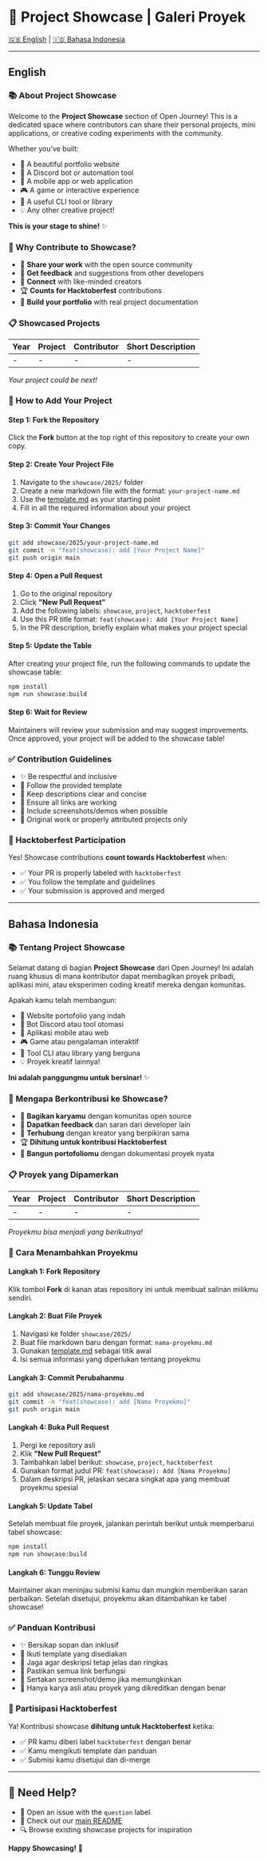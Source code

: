 # 🌟 Project Showcase | Galeri Proyek

[🇬🇧 English](#english) | [🇮🇩 Bahasa Indonesia](#bahasa-indonesia)

---

## English

### 📚 About Project Showcase

Welcome to the **Project Showcase** section of Open Journey! This is a dedicated space where contributors can share their personal projects, mini applications, or creative coding experiments with the community.

Whether you've built:
- 🎨 A beautiful portfolio website
- 🤖 A Discord bot or automation tool
- 📱 A mobile app or web application
- 🎮 A game or interactive experience
- 🔧 A useful CLI tool or library
- 💡 Any other creative project!

**This is your stage to shine!** ✨

### 🎯 Why Contribute to Showcase?

- 📢 **Share your work** with the open source community
- 🌱 **Get feedback** and suggestions from other developers
- 🤝 **Connect** with like-minded creators
- 🏆 **Counts for Hacktoberfest** contributions
- 💼 **Build your portfolio** with real project documentation

### 📋 Showcased Projects

<!-- SHOWCASE_TABLE_START -->
| Year | Project | Contributor | Short Description |
|------|---------|--------------|-------------------|
| - | - | - | - |
<!-- SHOWCASE_TABLE_END -->

*Your project could be next!*

### 🚀 How to Add Your Project

#### Step 1: Fork the Repository
Click the **Fork** button at the top right of this repository to create your own copy.

#### Step 2: Create Your Project File
1. Navigate to the `showcase/2025/` folder
2. Create a new markdown file with the format: `your-project-name.md`
3. Use the [template.md](./template.md) as your starting point
4. Fill in all the required information about your project

#### Step 3: Commit Your Changes
```bash
git add showcase/2025/your-project-name.md
git commit -m "feat(showcase): add [Your Project Name]"
git push origin main
```

#### Step 4: Open a Pull Request
1. Go to the original repository
2. Click **"New Pull Request"**
3. Add the following labels: `showcase`, `project`, `hacktoberfest`
4. Use this PR title format: `feat(showcase): Add [Your Project Name]`
5. In the PR description, briefly explain what makes your project special

#### Step 5: Update the Table
After creating your project file, run the following commands to update the showcase table:

```bash
npm install
npm run showcase:build
```

#### Step 6: Wait for Review
Maintainers will review your submission and may suggest improvements. Once approved, your project will be added to the showcase table!

### ✅ Contribution Guidelines

- ✨ Be respectful and inclusive
- 📝 Follow the provided template
- 🎯 Keep descriptions clear and concise
- 🔗 Ensure all links are working
- 📸 Include screenshots/demos when possible
- 💯 Original work or properly attributed projects only

### 🎃 Hacktoberfest Participation

Yes! Showcase contributions **count towards Hacktoberfest** when:
- ✅ Your PR is properly labeled with `hacktoberfest`
- ✅ You follow the template and guidelines
- ✅ Your submission is approved and merged

---

## Bahasa Indonesia

### 📚 Tentang Project Showcase

Selamat datang di bagian **Project Showcase** dari Open Journey! Ini adalah ruang khusus di mana kontributor dapat membagikan proyek pribadi, aplikasi mini, atau eksperimen coding kreatif mereka dengan komunitas.

Apakah kamu telah membangun:
- 🎨 Website portofolio yang indah
- 🤖 Bot Discord atau tool otomasi
- 📱 Aplikasi mobile atau web
- 🎮 Game atau pengalaman interaktif
- 🔧 Tool CLI atau library yang berguna
- 💡 Proyek kreatif lainnya!

**Ini adalah panggungmu untuk bersinar!** ✨

### 🎯 Mengapa Berkontribusi ke Showcase?

- 📢 **Bagikan karyamu** dengan komunitas open source
- 🌱 **Dapatkan feedback** dan saran dari developer lain
- 🤝 **Terhubung** dengan kreator yang berpikiran sama
- 🏆 **Dihitung untuk kontribusi Hacktoberfest**
- 💼 **Bangun portofoliomu** dengan dokumentasi proyek nyata

### 📋 Proyek yang Dipamerkan

<!-- SHOWCASE_TABLE_START -->
| Year | Project | Contributor | Short Description |
|------|---------|--------------|-------------------|
| - | - | - | - |
<!-- SHOWCASE_TABLE_END -->

*Proyekmu bisa menjadi yang berikutnya!*

### 🚀 Cara Menambahkan Proyekmu

#### Langkah 1: Fork Repository
Klik tombol **Fork** di kanan atas repository ini untuk membuat salinan milikmu sendiri.

#### Langkah 2: Buat File Proyek
1. Navigasi ke folder `showcase/2025/`
2. Buat file markdown baru dengan format: `nama-proyekmu.md`
3. Gunakan [template.md](./template.md) sebagai titik awal
4. Isi semua informasi yang diperlukan tentang proyekmu

#### Langkah 3: Commit Perubahanmu
```bash
git add showcase/2025/nama-proyekmu.md
git commit -m "feat(showcase): add [Nama Proyekmu]"
git push origin main
```

#### Langkah 4: Buka Pull Request
1. Pergi ke repository asli
2. Klik **"New Pull Request"**
3. Tambahkan label berikut: `showcase`, `project`, `hacktoberfest`
4. Gunakan format judul PR: `feat(showcase): Add [Nama Proyekmu]`
5. Dalam deskripsi PR, jelaskan secara singkat apa yang membuat proyekmu spesial

#### Langkah 5: Update Tabel
Setelah membuat file proyek, jalankan perintah berikut untuk memperbarui tabel showcase:

```bash
npm install
npm run showcase:build
```

#### Langkah 6: Tunggu Review
Maintainer akan meninjau submisi kamu dan mungkin memberikan saran perbaikan. Setelah disetujui, proyekmu akan ditambahkan ke tabel showcase!

### ✅ Panduan Kontribusi

- ✨ Bersikap sopan dan inklusif
- 📝 Ikuti template yang disediakan
- 🎯 Jaga agar deskripsi tetap jelas dan ringkas
- 🔗 Pastikan semua link berfungsi
- 📸 Sertakan screenshot/demo jika memungkinkan
- 💯 Hanya karya asli atau proyek yang dikreditkan dengan benar

### 🎃 Partisipasi Hacktoberfest

Ya! Kontribusi showcase **dihitung untuk Hacktoberfest** ketika:
- ✅ PR kamu diberi label `hacktoberfest` dengan benar
- ✅ Kamu mengikuti template dan panduan
- ✅ Submisi kamu disetujui dan di-merge

---

## 🤝 Need Help?

- 💬 Open an issue with the `question` label
- 📖 Check out our [main README](../README.md)
- 🔍 Browse existing showcase projects for inspiration

**Happy Showcasing!** 🎉
